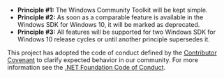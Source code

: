 * **Principle #1:** The Windows Community Toolkit will be kept simple.
* **Principle #2:** As soon as a comparable feature is available in the Windows SDK for Windows 10, it will be marked as deprecated.
* **Principle #3:** All features will be supported for two Windows SDK for Windows 10 release cycles or until another principle supersedes it.

This project has adopted the code of conduct defined by the [Contributor Covenant](https://www.contributor-covenant.org/) to clarify expected behavior in our community. For more information see the [.NET Foundation Code of Conduct](https://dotnetfoundation.org/about/code-of-conduct).